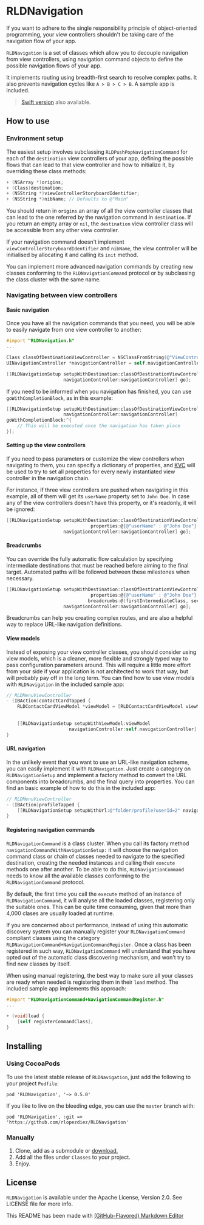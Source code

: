 # RLDNavigation

If you want to adhere to the single responsibility principle of object-oriented programming, your view controllers shouldn't be taking care of the navigation flow of your app.

`RLDNavigation` is a set of classes which allow you to decouple navigation from view controllers, using navigation command objects to define the possible navigation flows of your app.

It implements routing using breadth-first search to resolve complex paths. It also prevents navigation cycles like `A > B > C > B`. A sample app is included.

> [Swift version](https://github.com/rlopezdiez/RLDNavigationSwift) also available.

## How to use

### Environment setup

The easiest setup involves subclassing `RLDPushPopNavigationCommand` for each of the `destination` view controllers of your app, defining the possible flows that can lead to that view controller and how to initialize it, by overriding these class methods: 

```objectivec
+ (NSArray *)origins;
+ (Class)destination;
+ (NSString *)viewControllerStoryboardIdentifier;
+ (NSString *)nibName; // Defaults to @"Main"
```

You should return in `origins` an array of all the view controller classes that can lead to the one referred by the navigation command in `destination`. If you return an empty array or `nil`, the `destination` view controller class will be accessible from any other view controller.

If your navigation command doesn't implement `viewControllerStoryboardIdentifier` and `nibName`, the view controller will be initialised by allocating it and calling its `init` method.

You can implement more advanced navigation commands by creating new classes conforming to the `RLDNavigationCommand` protocol or by subclassing the class cluster with the same name.

### Navigating between view controllers

#### Basic navigation

Once you have all the navigation commands that you need, you will be able to easily navigate from one view controller to another:

```objectivec
#import "RLDNavigation.h"
...

Class classOfDestinationViewController = NSClassFromString(@"ViewControllerClass");
UINavigationController *navigationController = self.navigationController;

[[RLDNavigationSetup setupWithDestination:classOfDestinationViewController
                     navigationController:navigationController] go];

```

If you need to be informed when you navigation has finished, you can use `goWithCompletionBlock`, as in this example:
```objectivec
[[RLDNavigationSetup setupWithDestination:classOfDestinationViewController
                     navigationController:navigationController] 
goWithCompletionBlock:^{
    // This will be executed once the navigation has taken place
}];
```

#### Setting up the view controllers

If you need to pass parameters or customize the view controllers when navigating to them, you can specify a dictionary of properties, and [KVC](https://developer.apple.com/library/ios/documentation/Cocoa/Conceptual/KeyValueCoding/Articles/BasicPrinciples.html#//apple_ref/doc/uid/20002170-178791) will be used to try to set all properties for every newly instantiated view controller in the navigation chain. 

For instance, if three view controllers are pushed when navigating in this example, all of them will get its `userName` property set to `John Doe`. In case any of the view controllers doesn't have this property, or it's readonly, it will be ignored:

```objectivec
[[RLDNavigationSetup setupWithDestination:classOfDestinationViewController
                               properties:@{@"userName" : @"John Doe"}
                     navigationController:navigationController] go];
```

#### Breadcrumbs

You can override the fully automatic flow calculation by specifying intermediate destinations that must be reached before aiming to the final target. Automated paths will be followed between these milestones when necessary.

```objectivec
[[RLDNavigationSetup setupWithDestination:classOfDestinationViewController
                               properties:@{@"userName" : @"John Doe"}
                              breadcrumbs:@(firstIntermediateClass, secondIntermediateClass)
                     navigationController:navigationController] go];
```

Breadcrumbs can help you creating complex routes, and are also a helpful way to replace URL-like navigation definitions.

#### View models

Instead of exposing your view controller classes, you should consider using view models, which is a cleaner, more flexible and strongly typed way to pass configuration parameters around. This will require a little more effort from your side if your application is not architected to work that way, but will probably pay off in the long term. You can find how to use view models with `RLDNavigation` in the included sample app:
```objectivec
// RLDMenuViewController
- (IBAction)contactCardTapped {
    RLDContactCardViewModel *viewModel = [RLDContactCardViewModel viewModelWithName:@"John"
                                                                            surname:@"Doe"
                                                                              email:@"john.doe@example.com"];
    [[RLDNavigationSetup setupWithViewModel:viewModel
                       navigationController:self.navigationController] go];
}
```

#### URL navigation

In the unlikely event that you want to use an URL-like navigation scheme, you can easily implement it with `RLDNavigation`. Just create a category on `RLDNavigationSetup` and implement a factory method to convert the URL components into breadcrumbs, and the final query into properties. You can find an basic example of how to do this in the included app:

```objectivec
// RLDMenuViewController
- (IBAction)profileTapped {
    [[RLDNavigationSetup setupWithUrl:@"folder/profile?userId=2" navigationController:self.navigationController] go];
}
```

#### Registering navigation commands

`RLDNavigationCommand` is a class cluster. When you call its factory method `navigationCommandWithNavigationSetup:` it will choose the navigation command class or chain of classes needed to navigate to the specified destination, creating the needed instances and calling their `execute` methods one after another. To be able to do this, `RLDNavigationCommand` needs to know all the available classes conforming to the `RLDNavigationCommand` protocol.

By default, the first time you call the `execute` method of an instance of `RLDNavigationCommand`, it will analyse all the loaded classes, registering only the suitable ones. This can be quite time consuming, given that more than 4,000 clases are usually loaded at runtime.

If you are concerned about performance, instead of using this automatic discovery system you can manually register your `RLDNavigationCommand` compliant classes using the category `RLDNavigationCommand+NavigationCommandRegister`. Once a class has been registered in such way, `RLDNavigationCommand` will understand that you have opted out of the automatic class discovering mechanism, and won't try to find new classes by itself. 

When using manual registering, the best way to make sure all your classes are ready when needed is registering them in their `load` method. The included sample app implements this approach:

```objectivec
#import "RLDNavigationCommand+NavigationCommandRegister.h"
...

+ (void)load {
    [self registerCommandClass];
}

```

## Installing

### Using CocoaPods

To use the latest stable release of `RLDNavigation`, just add the following to your project `Podfile`:

```
pod 'RLDNavigation', '~> 0.5.0' 
```

If you like to live on the bleeding edge, you can use the `master` branch with:

```
pod 'RLDNavigation', :git => 'https://github.com/rlopezdiez/RLDNavigation'
```

### Manually

1. Clone, add as a submodule or [download.](https://github.com/rlopezdiez/RLDNavigation/zipball/master)
2. Add all the files under `Classes` to your project.
3. Enjoy.

## License

`RLDNavigation` is available under the Apache License, Version 2.0. See LICENSE file for more info.

This README has been made with [(GitHub-Flavored) Markdown Editor](http://jbt.github.io/markdown-editor)